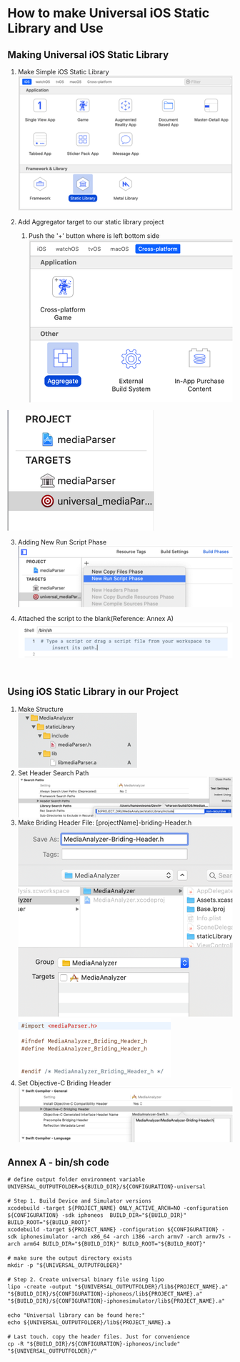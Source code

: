 # How to make Universal iOS Static Library and Use

## Making Universal iOS Static Library
1. Make Simple iOS Static Library
![StaticLibrary](./images/makingStaticLib.png)<br>

2. Add Aggregator target to our static library project
   1. Push the '+' button where is left bottom side
![Aggregate](./images/addingAggregator.png)<br>

![AggregateResult](./images/resultOfAggregate.png)<br>

3. Adding New Run Script Phase
![RunscriptPhase](./images/addRunScriptPhase.png)<br>

4. Attached the script to the blank(Reference: Annex A)
![binShell](./images/binShellAttachedScript.png)<br>
<br>

## Using iOS Static Library in our Project
1. Make Structure <br>
![staticLibraryStructure](./images/staticLibraryStructure.png)
2. Set Header Search Path <br>
![iOSStaticLibHeaderSearchPath](./images/iOSStaticLibHeaderSearchPath.png)
3. Make Briding Header File: [projectName]-briding-Header.h 
![makingBridingHeader](./images/makingBridingHeader.png)<br>
![bridingHeaderContent](./images/bridingHeaderContent.png)<br>
4. Set Objective-C Briding Header 
![setBridingHeader](./images/setBridingHeader.png)

## Annex A - bin/sh code
```
# define output folder environment variable
UNIVERSAL_OUTPUTFOLDER=${BUILD_DIR}/${CONFIGURATION}-universal

# Step 1. Build Device and Simulator versions
xcodebuild -target ${PROJECT_NAME} ONLY_ACTIVE_ARCH=NO -configuration ${CONFIGURATION} -sdk iphoneos  BUILD_DIR="${BUILD_DIR}" BUILD_ROOT="${BUILD_ROOT}"
xcodebuild -target ${PROJECT_NAME} -configuration ${CONFIGURATION} -sdk iphonesimulator -arch x86_64 -arch i386 -arch armv7 -arch armv7s -arch arm64 BUILD_DIR="${BUILD_DIR}" BUILD_ROOT="${BUILD_ROOT}"

# make sure the output directory exists
mkdir -p "${UNIVERSAL_OUTPUTFOLDER}"
 
# Step 2. Create universal binary file using lipo
lipo -create -output "${UNIVERSAL_OUTPUTFOLDER}/lib${PROJECT_NAME}.a" "${BUILD_DIR}/${CONFIGURATION}-iphoneos/lib${PROJECT_NAME}.a" "${BUILD_DIR}/${CONFIGURATION}-iphonesimulator/lib${PROJECT_NAME}.a"
 
echo "Universal library can be found here:"
echo ${UNIVERSAL_OUTPUTFOLDER}/lib${PROJECT_NAME}.a

# Last touch. copy the header files. Just for convenience
cp -R "${BUILD_DIR}/${CONFIGURATION}-iphoneos/include" "${UNIVERSAL_OUTPUTFOLDER}/"
```